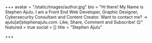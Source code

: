 +++
avatar = "/static/images/author.jpg"
bio = "Hi there! My Name is Stephen Ajulu. I am a Front End Web Developer, Graphic Designer, Cybersecurity Consultant and Content Creator. Want to contact me? → ajulu[at]stephenajulu.com. Like, Share, Comment and Subscribe! 😉"
featured = true
social = []
title = "Stephen Ajulu"

+++
